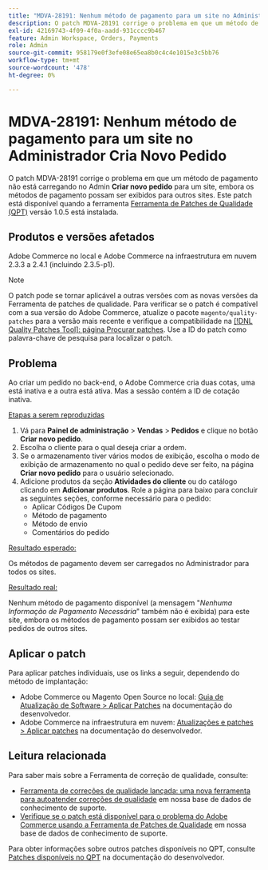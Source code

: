 ```yaml
---
title: "MDVA-28191: Nenhum método de pagamento para um site no Administrador Cria um Novo Pedido"
description: O patch MDVA-28191 corrige o problema em que um método de pagamento não está carregando no Admin **Criar novo pedido** para um site, embora os métodos de pagamento possam ser exibidos para outros sites.  Este patch está disponível quando a ferramenta [Quality Patches Tool (QPT)](/help/announcements/adobe-commerce-announcements/magento-quality-patches-released-new-tool-to-self-serve-quality-patches.md) versão 1.0.5 está instalada.
exl-id: 42169743-4f09-4f0a-aadd-931cccc9b467
feature: Admin Workspace, Orders, Payments
role: Admin
source-git-commit: 958179e0f3efe08e65ea8b0c4c4e1015e3c5bb76
workflow-type: tm+mt
source-wordcount: '478'
ht-degree: 0%

---
```


# MDVA-28191: Nenhum método de pagamento para um site no Administrador Cria Novo Pedido

O patch MDVA-28191 corrige o problema em que um método de pagamento não está carregando no Admin **Criar novo pedido** para um site, embora os métodos de pagamento possam ser exibidos para outros sites.  Este patch está disponível quando a ferramenta [Ferramenta de Patches de Qualidade (QPT)](/help/announcements/adobe-commerce-announcements/magento-quality-patches-released-new-tool-to-self-serve-quality-patches.md) versão 1.0.5 está instalada.

## Produtos e versões afetados

Adobe Commerce no local e Adobe Commerce na infraestrutura em nuvem 2.3.3 a 2.4.1 (incluindo 2.3.5-p1).

>[!NOTE]
>
>O patch pode se tornar aplicável a outras versões com as novas versões da Ferramenta de patches de qualidade. Para verificar se o patch é compatível com a sua versão do Adobe Commerce, atualize o pacote `magento/quality-patches` para a versão mais recente e verifique a compatibilidade na [[!DNL Quality Patches Tool]: página Procurar patches](https://devdocs.magento.com/quality-patches/tool.html#patch-grid). Use a ID do patch como palavra-chave de pesquisa para localizar o patch.

## Problema

Ao criar um pedido no back-end, o Adobe Commerce cria duas cotas, uma está inativa e a outra está ativa. Mas a sessão contém a ID de cotação inativa.

<u>Etapas a serem reproduzidas</u>

1. Vá para **Painel de administração** > **Vendas** > **Pedidos** e clique no botão **Criar novo pedido**.
1. Escolha o cliente para o qual deseja criar a ordem.
1. Se o armazenamento tiver vários modos de exibição, escolha o modo de exibição de armazenamento no qual o pedido deve ser feito, na página **Criar novo pedido** para o usuário selecionado.
1. Adicione produtos da seção **Atividades do cliente** ou do catálogo clicando em **Adicionar produtos**. Role a página para baixo para concluir as seguintes seções, conforme necessário para o pedido:
   * Aplicar Códigos De Cupom
   * Método de pagamento
   * Método de envio
   * Comentários do pedido

<u>Resultado esperado:</u>

Os métodos de pagamento devem ser carregados no Administrador para todos os sites.

<u>Resultado real:</u>

Nenhum método de pagamento disponível (a mensagem &quot;*Nenhuma Informação de Pagamento Necessária*&quot; também não é exibida) para este site, embora os métodos de pagamento possam ser exibidos ao testar pedidos de outros sites.

## Aplicar o patch

Para aplicar patches individuais, use os links a seguir, dependendo do método de implantação:

* Adobe Commerce ou Magento Open Source no local: [Guia de Atualização de Software > Aplicar Patches](https://devdocs.magento.com/guides/v2.4/comp-mgr/patching/mqp.html) na documentação do desenvolvedor.
* Adobe Commerce na infraestrutura em nuvem: [Atualizações e patches > Aplicar patches](https://devdocs.magento.com/cloud/project/project-patch.html) na documentação do desenvolvedor.

## Leitura relacionada

Para saber mais sobre a Ferramenta de correção de qualidade, consulte:

* [Ferramenta de correções de qualidade lançada: uma nova ferramenta para autoatender correções de qualidade](/help/announcements/adobe-commerce-announcements/magento-quality-patches-released-new-tool-to-self-serve-quality-patches.md) em nossa base de dados de conhecimento de suporte.
* [Verifique se o patch está disponível para o problema do Adobe Commerce usando a Ferramenta de Patches de Qualidade](/help/support-tools/patches-available-in-qpt-tool/check-patch-for-magento-issue-with-magento-quality-patches.md) em nossa base de dados de conhecimento de suporte.

Para obter informações sobre outros patches disponíveis no QPT, consulte [Patches disponíveis no QPT](https://devdocs.magento.com/quality-patches/tool.html#patch-grid) na documentação do desenvolvedor.
